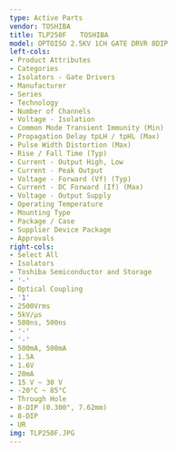 ```yaml
---
type: Active Parts
vendor: TOSHIBA
title: TLP250F　　TOSHIBA
model: OPTOISO 2.5KV 1CH GATE DRVR 8DIP
left-cols:
- Product Attributes
- Categories
- Isolators - Gate Drivers
- Manufacturer
- Series
- Technology
- Number of Channels
- Voltage - Isolation
- Common Mode Transient Immunity (Min)
- Propagation Delay tpLH / tpHL (Max)
- Pulse Width Distortion (Max)
- Rise / Fall Time (Typ)
- Current - Output High, Low
- Current - Peak Output
- Voltage - Forward (Vf) (Typ)
- Current - DC Forward (If) (Max)
- Voltage - Output Supply
- Operating Temperature
- Mounting Type
- Package / Case
- Supplier Device Package
- Approvals
right-cols:
- Select All
- Isolators
- Toshiba Semiconductor and Storage
- '-'
- Optical Coupling
- '1'
- 2500Vrms
- 5kV/µs
- 500ns, 500ns
- '-'
- '-'
- 500mA, 500mA
- 1.5A
- 1.6V
- 20mA
- 15 V ~ 30 V
- -20°C ~ 85°C
- Through Hole
- 8-DIP (0.300", 7.62mm)
- 8-DIP
- UR
img: TLP250F.JPG
---
```

